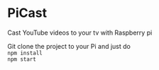 # PiCast  
Cast YouTube videos to your tv with Raspberry pi

Git clone the project to your Pi and just do  
`npm install`  
`npm start`
